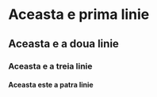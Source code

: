 # Aceasta e prima linie
## Aceasta e a doua linie
### Aceasta e a treia linie
#### Aceasta este a patra linie